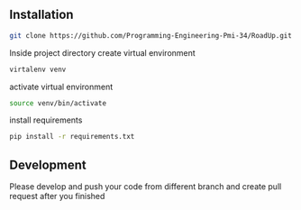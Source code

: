 
## Installation

```bash
git clone https://github.com/Programming-Engineering-Pmi-34/RoadUp.git
```

Inside project directory create virtual environment

```bash
virtalenv venv
```
activate virtual environment
```bash 
source venv/bin/activate
```
install requirements
```bash 
pip install -r requirements.txt
```
## Development
Please develop and push your code from different branch and create pull request after you finished
